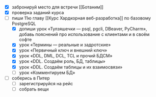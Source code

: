 - [x] забронируй место для встречи [[Ботаним]]
- [x] проверка заданий курса
- [ ] пиши 11ю главу [[Курс Хардкорная веб-разработка]] по базовому PostgreSQL
	- [x] допиши урок «Тулзяшечки — psql, pgcli, DBeaver, PyCharm», добавь пояснений про использование с клиентами и в своём софте
	- [x] урок «Термины — реальные и задротские»
	- [x] урок «Первичный ключ и внешний ключ»
	- [x] урок «DDL, DML, DCL, TCL и прочий БДСМ»
	- [x] урок «DDL. Создаём роль, БД, таблицы»
	- [x] урок «DDL. Создаём таблицы и их взаимосвязи»
	- [ ] урок «Комментируем БД»
- [ ] соберись в Питер
	- [ ] зарегистрируйся на рейс
	- [ ] собрать вещи